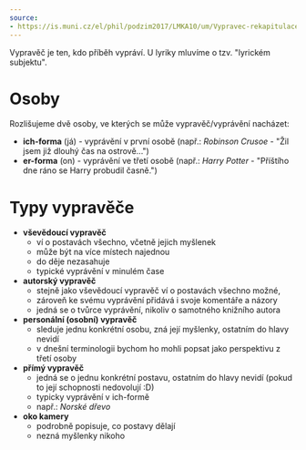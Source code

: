 ```yaml
---
source:
- https://is.muni.cz/el/phil/podzim2017/LMKA10/um/Vypravec-rekapitulace.pdf
---
```

Vypravěč je ten, kdo příběh vypráví. U lyriky mluvíme o tzv. "lyrickém subjektu".
# Osoby
Rozlišujeme dvě osoby, ve kterých se může vypravěč/vyprávění nacházet:
- **ich-forma** (já) - vyprávění v první osobě (např.: *Robinson Crusoe* - "Žil jsem již dlouhý čas na ostrově...")
- **er-forma** (on) - vyprávění ve třetí osobě (např.: *Harry Potter* - "Příštího dne ráno se Harry probudil časně.")
# Typy vypravěče
- **vševědoucí vypravěč**
	- ví o postavách všechno, včetně jejich myšlenek
	- může být na více místech najednou
	- do děje nezasahuje
	- typické vyprávění v minulém čase
- **autorský vypravěč**
	- stejně jako vševědoucí vypravěč ví o postavách všechno možné,
	- zároveň ke svému vyprávění přidává i svoje komentáře a názory
	- jedná se o tvůrce vyprávění, nikoliv o samotného knižního autora
- **personální (osobní) vypravěč**
	- sleduje jednu konkrétní osobu, zná její myšlenky, ostatním do hlavy nevidí
	- v dnešní terminologii bychom ho mohli popsat jako perspektivu z třetí osoby
- **přímý vypravěč**
	- jedná se o jednu konkrétní postavu, ostatním do hlavy nevidí (pokud to její schopnosti nedovolují :D)
	- typicky vyprávění v ich-formě
	- např.: *Norské dřevo*
- **oko kamery**
	- podrobně popisuje, co postavy dělají
	- nezná myšlenky nikoho
